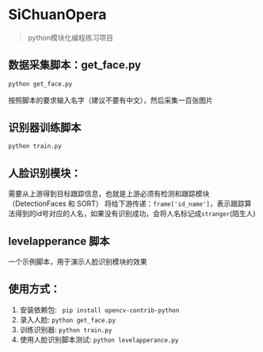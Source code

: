 # SiChuanOpera
> python模块化编程练习项目
> 

## 数据采集脚本：get_face.py
```bash
python get_face.py
```
按照脚本的要求输入名字（建议不要有中文），然后采集一百张图片

## 识别器训练脚本
```bash
python train.py
```

## 人脸识别模块：
需要从上游得到目标跟踪信息，也就是上游必须有检测和跟踪模块（DetectionFaces 和 SORT）
将给下游传递：`frame['id_name']`，表示跟踪算法得到的id号对应的人名，如果没有识别成功，会将人名标记成`stranger`(陌生人)


## levelapperance 脚本
一个示例脚本，用于演示人脸识别模块的效果


## 使用方式：
1. 安装依赖包: ` pip install opencv-contrib-python`
2. 录入人脸: `python get_face.py`
3. 训练识别器: `python train.py`
4. 使用人脸识别脚本测试: `python levelapperance.py`
